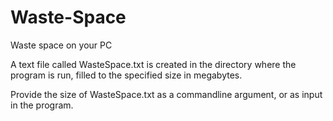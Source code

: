 # Waste-Space
Waste space on your PC

A text file called WasteSpace.txt is created in the directory where the program is run, filled to the specified size in megabytes.

Provide the size of WasteSpace.txt as a commandline argument, or as input in the program.
